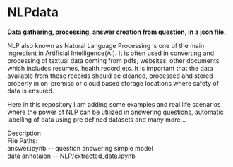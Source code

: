 # NLPdata
<b>Data gathering, processing, answer creation from question, in a json file.</b> 

NLP also known as Natural Language Processing is one of the main ingredient in Artificial Intelligence(AI). It is often used in converting and processing of textual data coming from pdfs, websites, other documents which includes resumes, health record,etc.
It is important that the data available from these records should be cleaned, processed and stored properly in on-premise or cloud based storage locations where safety of data is ensured.


Here in this repository I am adding some examples and real life scenarios where the power of NLP can be utilized in answering questions, automatic labelling of data using pre defined datasets and many more...<br>

Description<br>
File Paths:<br>
answer.ipynb -- question answering simple model <br>
data annotaion -- NLP/extracted_data.ipynb
